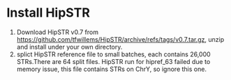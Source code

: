 # Install HipSTR
1. Download HipSTR v0.7 from https://github.com/tfwillems/HipSTR/archive/refs/tags/v0.7.tar.gz, unzip and install under your own directory.
2. splict HipSTR reference file to small batches, each contains 26,000 STRs.There are 64 split files. HipSTR run for hipref_63 failed due to memory issue, this file contains STRs on ChrY, so ignore this one.
